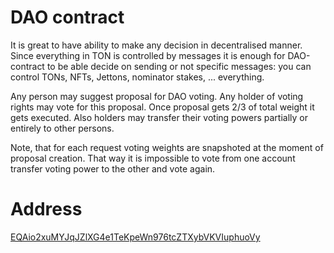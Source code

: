 # DAO contract
It is great to have ability to make any decision in decentralised manner. Since everything in TON is controlled by messages it is enough for DAO-contract to be able decide on sending or not specific messages: you can control TONs, NFTs, Jettons, nominator stakes, ... everything.

Any person may suggest proposal for DAO voting. Any holder of voting rights may vote for this proposal. Once proposal gets 2/3 of total weight it gets executed. Also holders may transfer their voting powers partially or entirely to other persons.

Note, that for each request voting weights are snapshoted at the moment of proposal creation. That way it is impossible to vote from one account transfer voting power to the other and vote again.

# Address
[EQAio2xuMYJqJZlXG4e1TeKpeWn976tcZTXybVKVIuphuoVy](https://tonwhales.com/explorer/address/EQAio2xuMYJqJZlXG4e1TeKpeWn976tcZTXybVKVIuphuoVy)
